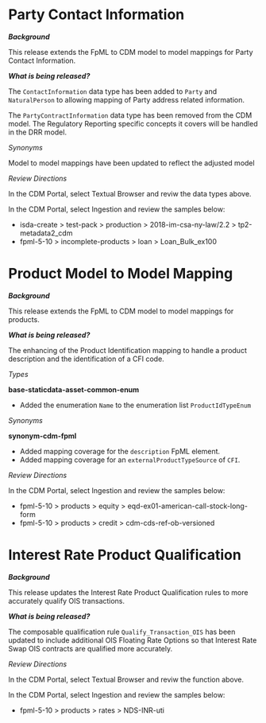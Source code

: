 # Party Contact Information

**_Background_**

This release extends the FpML to CDM model to model mappings for Party Contact Information.

**_What is being released?_**

The `ContactInformation` data type has been added to `Party` and `NaturalPerson` to allowing mapping of Party address related information.

The `PartyContractInformation` data type has been removed from the CDM model.  The Regulatory Reporting specific concepts it covers will be handled in the DRR model.

_Synonyms_

Model to model mappings have been updated to reflect the adjusted model

_Review Directions_

In the CDM Portal, select Textual Browser and reviw the data types above.

In the CDM Portal, select Ingestion and review the samples below:

- isda-create > test-pack > production > 2018-im-csa-ny-law/2.2 > tp2-metadata2_cdm
- fpml-5-10 > incomplete-products > loan > Loan_Bulk_ex100

# Product Model to Model Mapping

**_Background_**

This release extends the FpML to CDM model to model mappings for products.

**_What is being released?_**

The enhancing of the Product Identification mapping to handle a product description and the identification of a CFI code.

_Types_

**base-staticdata-asset-common-enum**
- Added the enumeration `Name` to the enumeration list `ProductIdTypeEnum`

_Synonyms_

**synonym-cdm-fpml**

- Added mapping coverage for the `description` FpML element.
- Added mapping coverage for an `externalProductTypeSource` of `CFI`.

_Review Directions_

In the CDM Portal, select Ingestion and review the samples below:

- fpml-5-10 > products > equity > eqd-ex01-american-call-stock-long-form
- fpml-5-10 > products > credit > cdm-cds-ref-ob-versioned

# Interest Rate Product Qualification

**_Background_**

This release updates the Interest Rate Product Qualification rules to more accurately qualify OIS transactions.

**_What is being released?_**

The composable qualification rule `Qualify_Transaction_OIS` has been updated to include additional OIS Floating Rate Options so that Interest Rate Swap OIS contracts are qualified more accurately.


_Review Directions_

In the CDM Portal, select Textual Browser and reviw the function above.

In the CDM Portal, select Ingestion and review the samples below:

- fpml-5-10 > products > rates > NDS-INR-uti
